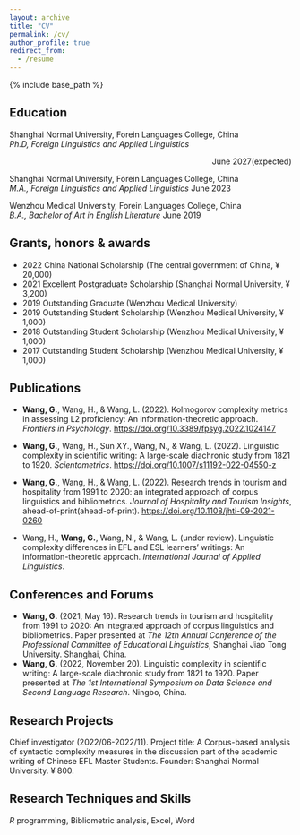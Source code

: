 ```yaml
---
layout: archive
title: "CV"
permalink: /cv/
author_profile: true
redirect_from:
  - /resume
---
```


{% include base_path %}


## Education
Shanghai Normal University, Forein Languages College, China  
  *Ph.D, Foreign Linguistics and Applied Linguistics* <p align="right">June 2027(expected)</p>                                       

Shanghai Normal University, Forein Languages College, China  
  *M.A., Foreign Linguistics and Applied Linguistics*                                                                              June 2023

Wenzhou Medical University, Forein Languages College, China  
  *B.A., Bachelor of Art in English Literature*                                                                                    June 2019

## Grants, honors & awards
* 2022 China National Scholarship (The central government of China, ¥ 20,000)
* 2021 Excellent Postgraduate Scholarship (Shanghai Normal University, ¥ 3,200)
* 2019 Outstanding Graduate (Wenzhou Medical University)
* 2019 Outstanding Student Scholarship (Wenzhou Medical University, ¥ 1,000)
* 2018 Outstanding Student Scholarship (Wenzhou Medical University, ¥ 1,000)
* 2017 Outstanding Student Scholarship (Wenzhou Medical University, ¥ 1,000)

## Publications
* **Wang, G.**, Wang, H., & Wang, L. (2022). Kolmogorov complexity metrics in assessing L2 proficiency: An information-theoretic approach. *Frontiers in Psychology*. https://doi.org/10.3389/fpsyg.2022.1024147

* **Wang, G.**, Wang, H., Sun XY., Wang, N., & Wang, L. (2022). Linguistic complexity in scientific writing: A large-scale diachronic study from 1821 to 1920. *Scientometrics*. https://doi.org/10.1007/s11192-022-04550-z

* **Wang, G.**, Wang, H., & Wang, L. (2022). Research trends in tourism and hospitality from 1991 to 2020: an integrated approach of corpus linguistics and bibliometrics. *Journal of Hospitality and Tourism Insights*, ahead-of-print(ahead-of-print). https://doi.org/10.1108/jhti-09-2021-0260

* Wang, H., **Wang, G.**, Wang, N., & Wang, L. (under review). Linguistic complexity differences in EFL and ESL learners’ writings: An information-theoretic approach. *International Journal of Applied Linguistics*. 

## **Conferences and Forums**

+ **Wang, G.** (2021, May 16). Research trends in tourism and hospitality from 1991 to 2020: An integrated approach of corpus linguistics and bibliometrics. Paper presented at *The 12th Annual Conference of the Professional Committee of Educational Linguistics*, Shanghai Jiao Tong University. Shanghai, China.
+ **Wang, G.** (2022, November 20). Linguistic complexity in scientific writing: A large-scale diachronic study from 1821 to 1920. Paper presented at *The 1st International Symposium on Data Science and Second Language Research*. Ningbo, China.

## Research Projects

Chief investigator (2022/06-2022/11). Project title: A Corpus-based analysis of syntactic complexity measures in the discussion part of the academic writing of Chinese EFL Master Students. Founder: Shanghai Normal University. ¥ 800. 

## Research Techniques and Skills
*R* programming, Bibliometric analysis, Excel, Word


